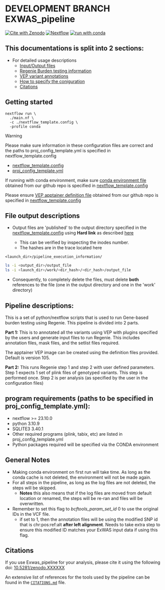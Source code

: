 # DEVELOPMENT BRANCH EXWAS_pipeline

[![Cite with Zenodo](http://img.shields.io/badge/DOI-10.5281/zenodo.XXXXXXX-1073c8?labelColor=000000)](https://doi.org/10.5281/zenodo.XXXXXXX)
[![Nextflow](https://img.shields.io/badge/nextflow%20DSL2-%E2%89%A524.04.2-23aa62.svg)](https://www.nextflow.io/)
[![run with conda](http://img.shields.io/badge/run%20with-conda-3EB049?labelColor=000000&logo=anaconda)](https://docs.conda.io/en/latest/)

## This documentations is split into 2 sections:

- For detailed usage descriptions
  - [Input/Output files](doc/input_outputs.md)
  - [Regenie Burden testing information](doc/burden_testing.md)
  - [VEP variant annotations](doc/variant_annotations.md)
  - [How to specify the coniguration](doc/configuration_file_descriptions.md)
  - [Citations](./CITATIONS.md)


## Getting started
```
nextflow run \
  ./main.nf \ 
  -c ./nextflow_template.config \
  -profile conda
```

> [!WARNING]
> Please make sure information in these configuration files are correct and the paths to proj_config_template.yml is specified in nextflow_template.config
> - [nextflow_template.config](./nextflow_template.config)
> - [proj_config_template.yml](./conf/proj_config.yml)
>
> If running with conda environment, make sure [conda environment file](./exwas_pipeline_environment.yml) obtained from our github repo is specified in [nextflow_template.config](./nextflow_template.config)
>
> Please ensure [VEP apptainer definition file](./exwas_pipeline_vep105_apptainer.def) obtained from our github repo is specified in [nextflow_template.config](./nextflow_template.config)

## File output descriptions

- Output files are 'published' to the output directory specified in the [nextflow_template.config](./nextflow_template.config) using **Hard link** as described [here](https://www.nextflow.io/docs/latest/reference/process.html#publishdir)

  - This can be verified by inspecting the inodes number.
  - The hashes are in the trace located here
```
<launch_dir>/pipeline_execution_information/
```
```bash
ls -i <output_dir>/output_file
ls -i <launch_dir>/work/<dir_hash>/<dir_hash>/output_file
```
  - Consequently, to completely delete the files, must delete **both** references to the file (one in the output directory and one in the 'work' directory) 


## Pipeline descriptions:

This is a set of python/nextflow scripts that is used to run Gene-based burden testing using Regenie. This pipeline is divided into 2 parts.

**Part 1:**
This is to annotated all the variants using VEP with plugins specified by the users and generate input files to run Regenie. This includes annotation files, mask files, and the setlist files required.

The apptainer VEP image can be created using the definition files provided. Default is version 105. 

**Part 2:**
This runs Regenie step 1 and step 2 with user defined parameters. Step 1 expects 1 set of plink files of genotyped variants. This step is performed once. Step 2 is per analysis (as specified by the user in the configuration files)

## program requirements (paths to be specified in proj_config_template.yml):
  * nextflow >= 23.10.0
  * python 3.10.9
  * SQLITE3 3.40.1
  * Other required programs (plink, tabix, etc) are listed in proj_config_template.yml
  * Python packages required will be specified via the CONDA environment

## General Notes
  * Making conda environment on first run will take time. As long as the conda cache is not deleted, the environment will not be made again.
  * For all steps in the pipeline, as long as the log files are not deleted, the steps will be skipped.
    * **Notes** this also means that if the log files are moved from default location or renamed, the steps will be re-ran and files will be overwritten.
  * Remember to set this flag to *bcftools_param_set_id* 0 to use the original IDs in the VCF file.
    * if set to 1, then the annotation files will be using the modified SNP id that is chr:pos:ref:alt **after left alignment**. Needs to take extra step to ensure this modified ID matches your ExWAS input data if using this flag.


## Citations
If you use Exwas_pipeline for your analysis, please cite it using the following doi: [10.5281/zenodo.XXXXXX](https://doi.org/10.5281/zenodo.XXXXXX)

An extensive list of references for the tools used by the pipeline can be found in the [`CITATIONS.md`](CITATIONS.md) file.

